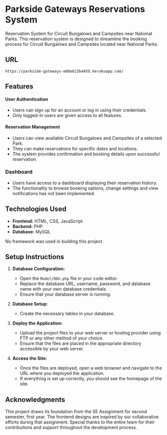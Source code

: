 # Parkside Gateways Reservations System

Reservation System for Circuit Bungalows and Campsites near National Parks. This reservation system is designed to streamline the booking process for Circuit Bungalows and Campsites located near National Parks.

## URL
```
https://parkside-gateways-e60a613b4459.herokuapp.com/
```

## Features

#### User Authentication
- Users can sign up for an account or log in using their credentials.
- Only logged-in users are given access to all features.

#### Reservation Management
- Users can view available Circuit Bungalows and Campsites of a selected Park.
- They can make reservations for specific dates and locations.
- The system provides confirmation and booking details upon successful reservation.

### Dashboard
- Users have access to a dashboard displaying their reservation history.
- The functionality to browse booking options, change settings and view notifications has not been implemented.

## Technologies Used

- **Frontend:** HTML, CSS, JavaScript
- **Backend:** PHP
- **Database:** MySQL

No framework was used in building this project.

## Setup Instructions

1. **Database Configuration:**
   - Open the `Model/Dbh.php` file in your code editor.
   - Replace the database URL, username, password, and database name with your own database credentials.
   - Ensure that your database server is running.

2. **Database Setup:**
   - Create the necessary tables in your database.
     
3. **Deploy the Application:**
   - Upload the project files to your web server or hosting provider using FTP or any other method of your choice.
   - Ensure that the files are placed in the appropriate directory accessible by your web server.

4. **Access the Site:**
   - Once the files are deployed, open a web browser and navigate to the URL where you deployed the application.
   - If everything is set up correctly, you should see the homepage of the site.

## Acknowledgments

This project draws its foundation from the SE Assignment for second semester, first year. The frontend designs are inspired by our collaborative efforts during that assignment. 
Special thanks to the entire team for their contributions and support throughout the development process.

